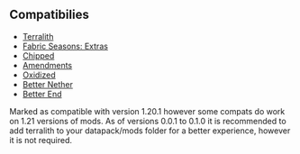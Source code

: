 ## Compatibilies
- [Terralith](https://modrinth.com/datapack/terralith)
- [Fabric Seasons: Extras](https://modrinth.com/mod/fabric-seasons-extras)
- [Chipped](https://modrinth.com/mod/chipped)
- [Amendments](https://modrinth.com/mod/amendments)
- [Oxidized](https://modrinth.com/mod/oxidized)
- [Better Nether](https://modrinth.com/mod/betternether)
- [Better End](https://modrinth.com/mod/betterend)

Marked as compatible with version 1.20.1 however some compats do work on 1.21 versions of mods.
As of versions 0.0.1 to 0.1.0 it is recommended to add terralith to your datapack/mods folder for a better experience, however it is not required.
